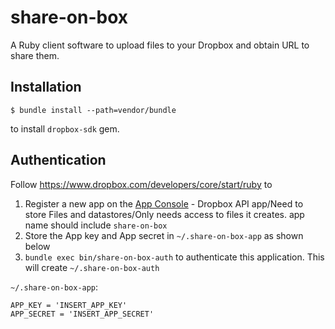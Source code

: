 # share-on-box
A Ruby client software to upload files to your Dropbox and
obtain URL to share them.

## Installation
```
$ bundle install --path=vendor/bundle
```
to install `dropbox-sdk` gem.

## Authentication
Follow https://www.dropbox.com/developers/core/start/ruby to

1. Register a new app on the [App Console](https://www.dropbox.com/developers/apps) - Dropbox API app/Need to store Files and datastores/Only needs access to files it creates. app name should include `share-on-box`
2. Store the App key and App secret in `~/.share-on-box-app` as shown below
3. `bundle exec bin/share-on-box-auth` to authenticate this application. This will create `~/.share-on-box-auth`

`~/.share-on-box-app`:
```
APP_KEY = 'INSERT_APP_KEY'
APP_SECRET = 'INSERT_APP_SECRET'
```


